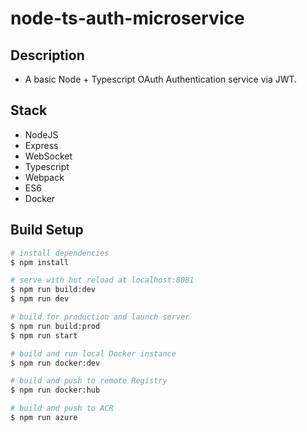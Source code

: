 # node-ts-auth-microservice

## Description

- A basic Node + Typescript OAuth Authentication service via JWT.

## Stack

- NodeJS
- Express
- WebSocket
- Typescript
- Webpack
- ES6
- Docker

## Build Setup

```bash
# install dependencies
$ npm install

# serve with hot reload at localhost:8081
$ npm run build:dev
$ npm run dev

# build for production and launch server
$ npm run build:prod
$ npm run start

# build and run local Docker instance
$ npm run docker:dev

# build and push to remote Registry
$ npm run docker:hub

# build and push to ACR
$ npm run azure
```
